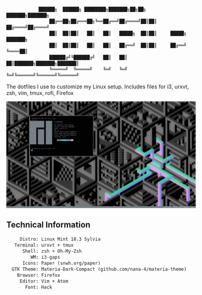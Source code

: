 
```
			██████╗  ██████╗ ████████╗███████╗██╗██╗     ███████╗███████╗
     			██╔══██╗██╔═══██╗╚══██╔══╝██╔════╝██║██║     ██╔════╝██╔════╝
     			██║  ██║██║   ██║   ██║   █████╗  ██║██║     █████╗  ███████╗
     			██║  ██║██║   ██║   ██║   ██╔══╝  ██║██║     ██╔══╝  ╚════██║
     			██████╔╝╚██████╔╝   ██║   ██║     ██║███████╗███████╗███████║
    			╚═════╝  ╚═════╝    ╚═╝   ╚═╝     ╚═╝╚══════╝╚══════╝╚══════╝
```                                                          

The dotfiles I use to customize my Linux setup. Includes files for i3, urxvt, zsh, vim, tmux, rofi, Firefox

![](Pictures/screenshot.png)

## Technical Information
```
     Distro: Linux Mint 18.3 Sylvia 
   Terminal: urxvt + tmux
      Shell: zsh + Oh-My-Zsh
         WM: i3-gaps
      Icons: Paper (snwh.org/paper)
  GTK Theme: Materia-Dark-Compact (github.com/nana-4/materia-theme)
    Browser: Firefox
     Editor: Vim + Atom
       Font: Hack
```

